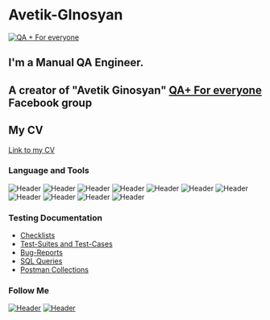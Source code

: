 # Avetik-GInosyan
[![QA + For everyone](https://user-images.githubusercontent.com/106993195/222576760-e49b4739-1e39-4c57-b109-94f9192c4559.gif)](https://www.facebook.com/groups/qaforeveryone/)
## I'm a Manual QA Engineer. 
## A creator of "Avetik Ginosyan" [QA+ For everyone](https://www.facebook.com/groups/qaforeveryone/) Facebook group 
## My CV
[Link to my CV](https://drive.google.com/file/d/1qJP3sFULlpkTmKvAxf0Yv_5jFTfmaRBl/view?usp=share_link)



### Language and Tools
![Header](https://img.shields.io/badge/Jira-090909?style=for-the-badge&logo=jira&logoColor=136be1)
![Header](https://img.shields.io/badge/Postman-090909?style=for-the-badge&logo=postman&logoColor=f76935)
![Header](https://img.shields.io/badge/Swagger-090909?style=for-the-badge&logo=swagger&logoColor=7ede2b)
![Header](https://img.shields.io/badge/Github-090909?style=for-the-badge&logo=github&logoColor=8cc4d7)
![Header](https://img.shields.io/badge/Figma-090909?style=for-the-badge&logo=figma&logoColor=7d5fa6)
![Header](https://img.shields.io/badge/MySQL-090909?style=for-the-badge&logo=mysql&logoColor=00618a)
![Header](https://img.shields.io/badge/MongoDB-090909?style=for-the-badge&logo=mongodb&logoColor=4aa73c)
![Header](https://img.shields.io/badge/DevTools-090909?style=for-the-badge&logo=googlechrome&logoColor=2674f2)
![Header](https://img.shields.io/badge/AndroidStudio-090909?style=for-the-badge&logo=androidstudio&logoColor=3ad07d)
![Header](https://img.shields.io/badge/TestRail-090909?style=for-the-badge&logo=&logoColor=71b556)
![Header](https://img.shields.io/badge/Fiddler-090909?style=for-the-badge&logo=fiddler&logoColor=8cc4d7)


### Testing Documentation

- [Checklists](https://github.com/MYNAME/checklist)
- [Test-Suites and Test-Cases](https://github.com/MYNAME/test-cases)
- [Bug-Reports](https://github.com/MYNAME/bug-reports)
- [SQL Queries](https://github.com/MYNAME/SQL)
- [Postman Collections](https://github.com/MYNAME/postman)

### Follow Me
[![Header](https://img.shields.io/badge/Instagram-090909?style=for-the-badge&logo=instagram&logoColor=9939a3)](https://instagram.com/qaforeveryone?igshid=ZDdkNTZiNTM=)
[![Header](https://img.shields.io/badge/Linkedin-090909?style=for-the-badge&logo=linkedin&logoColor=0073b1)](https://www.linkedin.com/in/avetik-ginosyan-8444b9243/)

